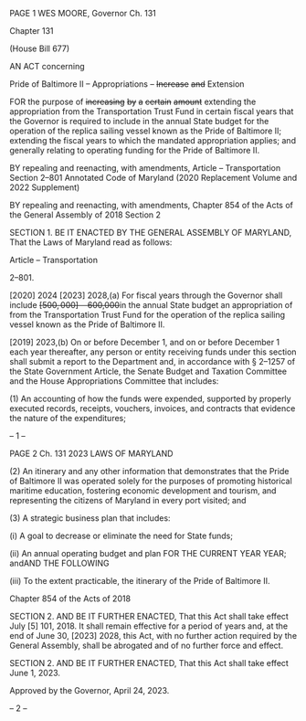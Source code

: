 PAGE 1
WES MOORE, Governor Ch. 131

Chapter 131

(House Bill 677)

AN ACT concerning

Pride of Baltimore II – Appropriations – ~~Increase~~ ~~and~~ Extension

FOR the purpose of ~~increasing~~ ~~by~~ ~~a~~ ~~certain~~ ~~amount~~ extending the appropriation from the
Transportation Trust Fund in certain fiscal years that the Governor is required to
include in the annual State budget for the operation of the replica sailing vessel
known as the Pride of Baltimore II; extending the fiscal years to which the mandated
appropriation applies; and generally relating to operating funding for the Pride of
Baltimore II.

BY repealing and reenacting, with amendments,
Article – Transportation
Section 2–801
Annotated Code of Maryland
(2020 Replacement Volume and 2022 Supplement)

BY repealing and reenacting, with amendments,
Chapter 854 of the Acts of the General Assembly of 2018
Section 2

SECTION 1. BE IT ENACTED BY THE GENERAL ASSEMBLY OF MARYLAND,
That the Laws of Maryland read as follows:

Article – Transportation

2–801.

[2020] 2024 [2023] 2028,(a) For fiscal years through the Governor shall include
~~[$500,000]~~ ~~$600,000~~in the annual State budget an appropriation of from the
Transportation Trust Fund for the operation of the replica sailing vessel known as the Pride
of Baltimore II.

[2019] 2023,(b) On or before December 1, and on or before December 1 each year
thereafter, any person or entity receiving funds under this section shall submit a report to
the Department and, in accordance with § 2–1257 of the State Government Article, the
Senate Budget and Taxation Committee and the House Appropriations Committee that
includes:

(1) An accounting of how the funds were expended, supported by properly
executed records, receipts, vouchers, invoices, and contracts that evidence the nature of the
expenditures;

– 1 –

PAGE 2
Ch. 131 2023 LAWS OF MARYLAND

(2) An itinerary and any other information that demonstrates that the
Pride of Baltimore II was operated solely for the purposes of promoting historical maritime
education, fostering economic development and tourism, and representing the citizens of
Maryland in every port visited; and

(3) A strategic business plan that includes:

(i) A goal to decrease or eliminate the need for State funds;

(ii) An annual operating budget and plan FOR THE CURRENT YEAR
YEAR; andAND THE FOLLOWING

(iii) To the extent practicable, the itinerary of the Pride of Baltimore
II.

Chapter 854 of the Acts of 2018

SECTION 2. AND BE IT FURTHER ENACTED, That this Act shall take effect July
[5] 101, 2018. It shall remain effective for a period of years and, at the end of June 30,
[2023] 2028, this Act, with no further action required by the General Assembly, shall be
abrogated and of no further force and effect.

SECTION 2. AND BE IT FURTHER ENACTED, That this Act shall take effect June
1, 2023.

Approved by the Governor, April 24, 2023.

– 2 –